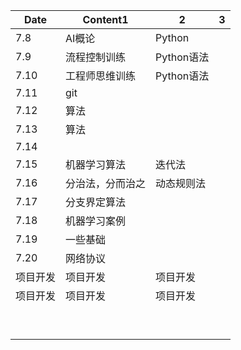 | Date     | Content1         | 2          | 3    |
| -------- | ---------------- | ---------- | ---- |
| 7.8      | AI概论           | Python     |      |
| 7.9      | 流程控制训练     | Python语法 |      |
| 7.10     | 工程师思维训练   | Python语法 |      |
| 7.11     | git              |            |      |
| 7.12     | 算法             |            |      |
| 7.13     | 算法             |            |      |
| 7.14     |                  |            |      |
| 7.15     | 机器学习算法     | 迭代法     |      |
| 7.16     | 分治法，分而治之 | 动态规则法 |      |
| 7.17     | 分支界定算法     |            |      |
| 7.18     | 机器学习案例     |            |      |
| 7.19     | 一些基础         |            |      |
| 7.20     | 网络协议         |            |      |
| 项目开发 | 项目开发         | 项目开发   |      |
| 项目开发 | 项目开发         | 项目开发   |      |
|          |                  |            |      |
|          |                  |            |      |
|          |                  |            |      |
|          |                  |            |      |
|          |                  |            |      |
|          |                  |            |      |
|          |                  |            |      |
|          |                  |            |      |
|          |                  |            |      |
